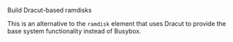 Build Dracut-based ramdisks

This is an alternative to the `ramdisk` element that uses
Dracut to provide the base system functionality instead of
Busybox.
